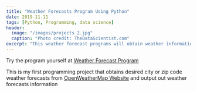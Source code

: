 ```yaml
---
title: "Weather Forecasts Program Using Python"
date: 2019-11-11
tags: [Python, Programming, data science]
header:
  image: "/images/projects 2.jpg"
  caption: "Photo credit: TheDataScientist.com"
excerpt: "This weather forecast programs will obtain weather information from OpenWeatherMap website"
---
```

Try the program yourself at [Weather Forecast Program](https://github.com/thanhnguyenduong/DSC510_Weather_Python_Program)

This is my first programming project that obtains desired city or zip code weather forecasts from [OpenWeatherMap Website](https://openweathermap.org/) and output out weather forecasts information

